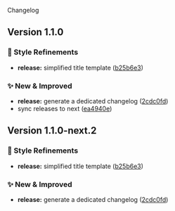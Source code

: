 Changelog

## Version 1.1.0

### 💄 Style Refinements

* **release:** simplified title template ([b25b6e3](https://github.com/rafegoldberg/releasable/commit/b25b6e3def43c5852491523b587feb9205127e32))


### ✨ New & Improved

* **release:** generate a dedicated changelog ([2cdc0fd](https://github.com/rafegoldberg/releasable/commit/2cdc0fd150be4284c42d6b140de5afdc0d3f0820))
* sync releases to next ([ea4940e](https://github.com/rafegoldberg/releasable/commit/ea4940ed51e3166f872763dcdc81e448d737513c))

## Version 1.1.0-next.2

### 💄 Style Refinements

* **release:** simplified title template ([b25b6e3](https://github.com/rafegoldberg/releasable/commit/b25b6e3def43c5852491523b587feb9205127e32))


### ✨ New & Improved

* **release:** generate a dedicated changelog ([2cdc0fd](https://github.com/rafegoldberg/releasable/commit/2cdc0fd150be4284c42d6b140de5afdc0d3f0820))
